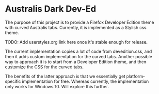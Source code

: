 # Australis Dark Dev-Ed

The purpose of this project is to provide a Firefox Developer Edition theme with curved Australis tabs. Currently, it is implemented as a Stylish css theme.

TODO: Add userstyles.org link here once it's stable enough for release.

The current implementation copies a lot of code from devedition.css, and then it adds custom implementation for the curved tabs. Another possible way to approach it is to start from a Developer Edition theme, and then customize the CSS for the curved tabs.

The benefits of the latter approach is that we essentially get platform-specific implementation for free. Whereas currently, the implementation only works for Windows 10. Will explore this further.